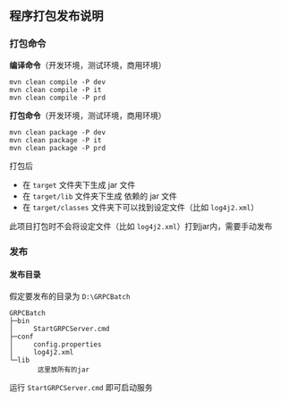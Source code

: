 ## 程序打包发布说明

### 打包命令

**编译命令**（开发环境，测试环境，商用环境）
```
mvn clean compile -P dev
mvn clean compile -P it
mvn clean compile -P prd
```

**打包命令**（开发环境，测试环境，商用环境）
```
mvn clean package -P dev
mvn clean package -P it
mvn clean package -P prd
```
打包后
 - 在 ``target`` 文件夹下生成 jar 文件
 - 在 ``target/lib`` 文件夹下生成 依赖的 jar 文件
 - 在 ``target/classes`` 文件夹下可以找到设定文件（比如 ``log4j2.xml``）

此项目打包时不会将设定文件（比如 ``log4j2.xml``）打到jar内，需要手动发布

### 发布

#### 发布目录

假定要发布的目录为 ``D:\GRPCBatch``

```
GRPCBatch
├─bin
│     StartGRPCServer.cmd
├─conf
│     config.properties
│     log4j2.xml
└─lib
       这里放所有的jar
```

运行 ``StartGRPCServer.cmd`` 即可启动服务
